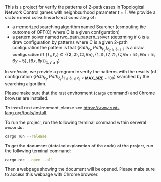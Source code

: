 This is a project for verify the patterns of 2-path cases in Topological Network Control games with neighbourhood parameter $t=1$. We provide a crate named solve_linearforest consisting of:
+  a memorized searching algorithm named Searcher (computing the outcome of OPT(C) where C is a given configuration)
+  a pattern solver named two_path_pattern_solver (determing if C is a draw configuration by patterns where C is a given 2-path configuration.the pattern is that  $\{Path_{\ell_1},Path_{\ell_2}\}_{\ell_2\ge \ell_1\ge 1}$ is a draw configuration iff $\{\ell_1, \ell_2\}\in \{\{2,2\},\{2,6x\},\{1,1\},\{7,7\},\{7,6x+5\},\{6x+5,6y+5\},\{6x,6y\}\}_{x,y\ge1}$)

In src/main, we provide a program to verify the patterns with the results (of configuration $\{Path_{\ell_1}, Path_{\ell_2}\}_{1\le \ell_1\le \ell_2< \mathbf{MAX\_SIZE}=100}$) searched by the searching algorithm.

Please make sure that the rust environment (`cargo` command) and Chrome browser are installed.

To install rust environment, please see https://www.rust-lang.org/tools/install.

To run the project, run the following terminal command within serveral seconds :

```bash
cargo run --release
```

To get the document (detailed explanation of the code) of the project, run the following terminal command:

```bash
cargo doc --open --all
```

Then a webpage showing the document will be opened. Please make sure to access this webpage with Chrome browser.
